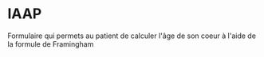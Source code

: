 # IAAP
Formulaire qui permets au patient de calculer l'âge de son coeur à l'aide de la formule de Framingham
